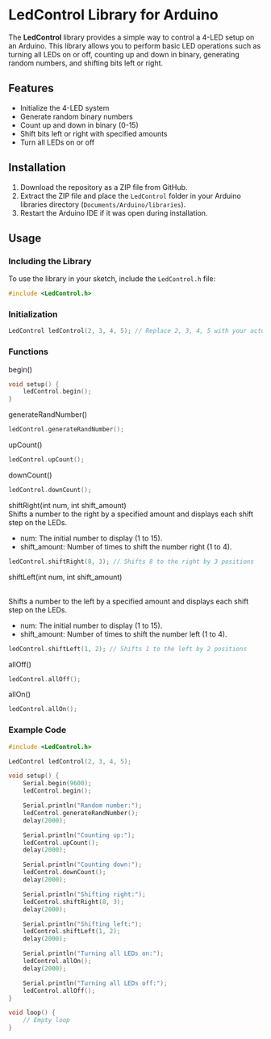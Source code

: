 # LedControl Library for Arduino

The **LedControl** library provides a simple way to control a 4-LED setup on an Arduino. This library allows you to perform basic LED operations such as turning all LEDs on or off, counting up and down in binary, generating random numbers, and shifting bits left or right.

## Features

- Initialize the 4-LED system
- Generate random binary numbers
- Count up and down in binary (0-15)
- Shift bits left or right with specified amounts
- Turn all LEDs on or off

## Installation

1. Download the repository as a ZIP file from GitHub.
2. Extract the ZIP file and place the `LedControl` folder in your Arduino libraries directory (`Documents/Arduino/libraries`).
3. Restart the Arduino IDE if it was open during installation.

## Usage

### Including the Library

To use the library in your sketch, include the `LedControl.h` file:

```cpp
#include <LedControl.h>
```
### Initialization
```cpp
LedControl ledControl(2, 3, 4, 5); // Replace 2, 3, 4, 5 with your actual LED pins
```

### Functions
begin()
```cpp
void setup() {
    ledControl.begin();
}
```

generateRandNumber()
```cpp
ledControl.generateRandNumber();
```

upCount()
```cpp
ledControl.upCount();
```

downCount()
```cpp
ledControl.downCount();
```

shiftRight(int num, int shift_amount)
<br/>Shifts a number to the right by a specified amount and displays each shift step on the LEDs.
  - num: The initial number to display (1 to 15).
  - shift_amount: Number of times to shift the number right (1 to 4).
```cpp
ledControl.shiftRight(8, 3); // Shifts 8 to the right by 3 positions
```


shiftLeft(int num, int shift_amount)

<br/>Shifts a number to the left by a specified amount and displays each shift step on the LEDs.
  - num: The initial number to display (1 to 15).
  - shift_amount: Number of times to shift the number left (1 to 4).
```cpp
ledControl.shiftLeft(1, 2); // Shifts 1 to the left by 2 positions
```

allOff()
```cpp
ledControl.allOff();
```

allOn()
```cpp
ledControl.allOn();
```

### Example Code
```ino
#include <LedControl.h>

LedControl ledControl(2, 3, 4, 5);

void setup() {
    Serial.begin(9600);
    ledControl.begin();

    Serial.println("Random number:");
    ledControl.generateRandNumber();
    delay(2000);

    Serial.println("Counting up:");
    ledControl.upCount();
    delay(2000);

    Serial.println("Counting down:");
    ledControl.downCount();
    delay(2000);

    Serial.println("Shifting right:");
    ledControl.shiftRight(8, 3);
    delay(2000);

    Serial.println("Shifting left:");
    ledControl.shiftLeft(1, 2);
    delay(2000);

    Serial.println("Turning all LEDs on:");
    ledControl.allOn();
    delay(2000);

    Serial.println("Turning all LEDs off:");
    ledControl.allOff();
}

void loop() {
    // Empty loop
}
```
